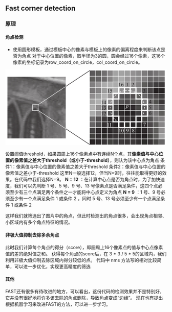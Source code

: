 ## Fast corner detection
### 原理
#### 角点检测
- 使用圆形模板，通过模板中心的像素与模板上的像素的偏离程度来判断该点是否为角点
对于中心位置的像素，取半径为3的圆，圆会经过16个像素，这16个像素的坐标记录为row_coord_on_circle，col_coord_on_circle。

![角点检测](Fast/fast_doc/角点检测.png)

设置阈值threshold，如果圆周上16个像素点中有连续N个点，其**像素值与中心位置的像素值之差大于threshold（或小于-threshold）**，则认为该中心点为角点
条件1：像素值与中心位置的像素值之差大于threshold
条件2：像素值与中心位置的像素值之差小于-threshold
这里N一般选择12，但当N=9时，往往能取得更好的效果。在代码中我们选择N=9。
**N = 12** ：在计算中心点是否为角点时，为了加快速度，我们可以先判断 1 号、5 号、9 号、13 号像素点是否满足条件，这四个点必须至少有三个点满足两个条件之一才能将中心点定义为角点
**N = 9** ：1 号、9 号必须至少有一个点满足条件 1 或条件 2 ，同时 5 号、13 号必须至少有一个点满足条件 1 或条件 2

这样我们就筛选出了图片中的角点，但此时检测出的角点很多，会出现角点相邻、小区域内有多个角点特征的情况。
#### 非极大值抑制去除多余角点
此时我们计算每个角点的得分（score），即圆周上16个像素点的值与中心点像素值的差的绝对值之和。
获得每个角点的score后，在 3 $*$ 3 / 5 $*$ 5的区域内，我们利用非极大值抑制去除区域内得分较低的点。
代码中 nms 方法写的相对比较简单，可以进一步优化，实现更高精度的筛选

#### 其他
FAST还有很多有待改进的地方，可以看出，这份代码的检测效果并不是特别好，它并没有很好地将许多该去除的角点删除，导致角点变成“边缘”。
现在也有提出根据机器学习来改进FAST的方法，可以进一步学习。
